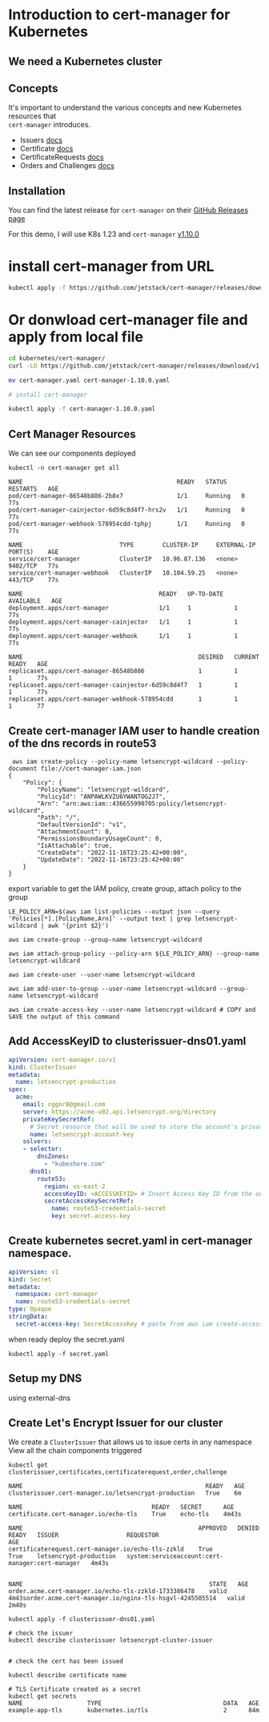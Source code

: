 # Introduction to cert-manager for Kubernetes

## We need a Kubernetes cluster


## Concepts 

It's important to understand the various concepts and new Kubernetes resources that <br/>
`cert-manager` introduces.

* Issuers [docs](https://cert-manager.io/docs/concepts/issuer/)
* Certificate [docs](https://cert-manager.io/docs/concepts/certificate/)
* CertificateRequests [docs](https://cert-manager.io/docs/concepts/certificaterequest/)
* Orders and Challenges [docs](https://cert-manager.io/docs/concepts/acme-orders-challenges/)

## Installation 

You can find the latest release for `cert-manager` on their [GitHub Releases page](https://github.com/jetstack/cert-manager/) <br/>

For this demo, I will use K8s 1.23 and `cert-manager` [v1.10.0](https://github.com/jetstack/cert-manager/releases/tag/v1.10.0)

# install cert-manager from URL

```bash
kubectl apply -f https://github.com/jetstack/cert-manager/releases/download/v1.10.0/cert-manager.yaml
```

# Or donwload cert-manager file and apply from local file  

```bash
cd kubernetes/cert-manager/
curl -LO https://github.com/jetstack/cert-manager/releases/download/v1.10.0/cert-manager.yaml

mv cert-manager.yaml cert-manager-1.10.0.yaml

# install cert-manager 

kubectl apply -f cert-manager-1.10.0.yaml
```

## Cert Manager Resources

We can see our components deployed

```
kubectl -n cert-manager get all

NAME                                           READY   STATUS    RESTARTS   AGE
pod/cert-manager-86548b886-2b8x7               1/1     Running   0          77s
pod/cert-manager-cainjector-6d59c8d4f7-hrs2v   1/1     Running   0          77s
pod/cert-manager-webhook-578954cdd-tphpj       1/1     Running   0          77s

NAME                           TYPE        CLUSTER-IP     EXTERNAL-IP   PORT(S)    AGE
service/cert-manager           ClusterIP   10.96.87.136   <none>        9402/TCP   77s
service/cert-manager-webhook   ClusterIP   10.104.59.25   <none>        443/TCP    77s

NAME                                      READY   UP-TO-DATE   AVAILABLE   AGE        
deployment.apps/cert-manager              1/1     1            1           77s
deployment.apps/cert-manager-cainjector   1/1     1            1           77s
deployment.apps/cert-manager-webhook      1/1     1            1           77s

NAME                                                 DESIRED   CURRENT   READY   AGE
replicaset.apps/cert-manager-86548b886               1         1         1       77s
replicaset.apps/cert-manager-cainjector-6d59c8d4f7   1         1         1       77s
replicaset.apps/cert-manager-webhook-578954cdd       1         1         1       77

```

## Create cert-manager IAM user to handle creation of the dns records in route53 

```
 aws iam create-policy --policy-name letsencrypt-wildcard --policy-document file://cert-manager-iam.json
{
    "Policy": {
        "PolicyName": "letsencrypt-wildcard",
        "PolicyId": "ANPAWLKVZU6YWANTOG2J7",
        "Arn": "arn:aws:iam::436655990705:policy/letsencrypt-wildcard",
        "Path": "/",
        "DefaultVersionId": "v1",
        "AttachmentCount": 0,
        "PermissionsBoundaryUsageCount": 0,
        "IsAttachable": true,
        "CreateDate": "2022-11-16T23:25:42+00:00",
        "UpdateDate": "2022-11-16T23:25:42+00:00"
    }
}
```
export variable to get the IAM policy, create group, attach policy to the group

```
LE_POLICY_ARN=$(aws iam list-policies --output json --query 'Policies[*].[PolicyName,Arn]' --output text | grep letsencrypt-wildcard | awk '{print $2}')

aws iam create-group --group-name letsencrypt-wildcard

aws iam attach-group-policy --policy-arn ${LE_POLICY_ARN} --group-name letsencrypt-wildcard

aws iam create-user --user-name letsencrypt-wildcard

aws iam add-user-to-group --user-name letsencrypt-wildcard --group-name letsencrypt-wildcard

aws iam create-access-key --user-name letsencrypt-wildcard # COPY and SAVE the output of this command

```
## Add AccessKeyID to clusterissuer-dns01.yaml

```yaml
apiVersion: cert-manager.io/v1
kind: ClusterIssuer
metadata:
  name: letsencrypt-production
spec:
  acme:
    email: cggor8@gmail.com
    server: https://acme-v02.api.letsencrypt.org/directory  
    privateKeySecretRef:
      # Secret resource that will be used to store the account's private key.
      name: letsencrypt-account-key    
    solvers:
    - selector:
        dnsZones:
          - "kubeshore.com"
      dns01:
        route53:
          region: us-east-2
          accessKeyID: <ACCESSKEYID> # Insert Access Key ID from the output of aws iam create-access-key
          secretAccessKeySecretRef:
            name: route53-credentials-secret
            key: secret-access-key
```

## Create kubernetes secret.yaml in cert-manager namespace.

```yaml
apiVersion: v1
kind: Secret
metadata:
  namespace: cert-manager
  name: route53-credentials-secret
type: Opaque  
stringData:
  secret-access-key: SecretAccessKey # paste from aws iam create-access-key --user-name letsencrypt-wildcard
```

when ready deploy the secret.yaml

```
kubectl apply -f secret.yaml
```


## Setup my DNS

using external-dns

## Create Let's Encrypt Issuer for our cluster

We create a `ClusterIssuer` that allows us to issue certs in any namespace
View all the chain components triggered

```
kubectl get clusterissuer,certificates,certificaterequest,order,challenge

NAME                                                   READY   AGE
clusterissuer.cert-manager.io/letsencrypt-production   True    6m

NAME                                    READY   SECRET      AGE
certificate.cert-manager.io/echo-tls    True    echo-tls    4m43s

NAME                                                 APPROVED   DENIED   READY   ISSUER                   REQUESTOR                                         AGE
certificaterequest.cert-manager.io/echo-tls-zzkld    True                True    letsencrypt-production   system:serviceaccount:cert-manager:cert-manager   4m43s


NAME                                                    STATE   AGE
order.acme.cert-manager.io/echo-tls-zzkld-1733386478    valid   4m43sorder.acme.cert-manager.io/nginx-tls-hsgvl-4245505514   valid   2m40s
```

```
kubectl apply -f clusterissuer-dns01.yaml

# check the issuer
kubectl describe clusterissuer letsencrypt-cluster-issuer


# check the cert has been issued 

kubectl describe certificate name

# TLS Certificate created as a secret
kubectl get secrets
NAME                  TYPE                                  DATA   AGE
example-app-tls       kubernetes.io/tls                     2      84m
```
